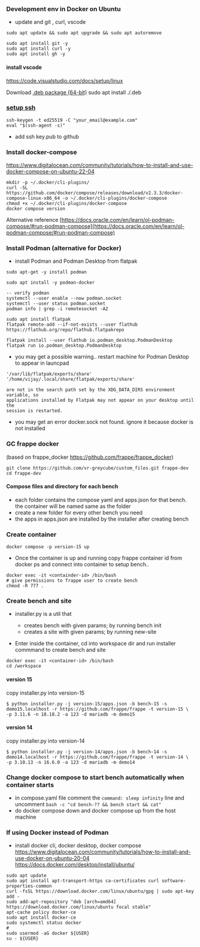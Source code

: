 


### Development env in Docker on Ubuntu
- update and  git , curl, vscode

```
sudo apt update && sudo apt upgrade && sudo apt autoremove

sudo apt install git -y
sudo apt install curl -y
sudo apt install gh -y
```




#### install vscode
https://code.visualstudio.com/docs/setup/linux 

Download [.deb package (64-bit)](https://go.microsoft.com/fwlink/?LinkID=760868)
sudo apt install ./<file>.deb 



### [setup ssh](https://docs.github.com/en/authentication/connecting-to-github-with-ssh/generating-a-new-ssh-key-and-adding-it-to-the-ssh-agent)

```
ssh-keygen -t ed25519 -C "your_email@example.com"
eval "$(ssh-agent -s)"
```
- add ssh key.pub to github 



### Install docker-compose
https://www.digitalocean.com/community/tutorials/how-to-install-and-use-docker-compose-on-ubuntu-22-04
```
mkdir -p ~/.docker/cli-plugins/
curl -SL https://github.com/docker/compose/releases/download/v2.3.3/docker-compose-linux-x86_64 -o ~/.docker/cli-plugins/docker-compose
chmod +x ~/.docker/cli-plugins/docker-compose
docker compose version
```

Alternative reference [https://docs.oracle.com/en/learn/ol-podman-compose/#run-podman-compose](https://docs.oracle.com/en/learn/ol-podman-compose/#run-podman-compose)

### Install Podman (alternative for Docker)

- install Podman and Podman Desktop from flatpak
```
sudo apt-get -y install podman

sudo apt install -y podman-docker

-- verify podman
systemctl --user enable --now podman.socket
systemctl --user status podman.socket
podman info | grep -i remotesocket -A2

sudo apt install flatpak
flatpak remote-add --if-not-exists --user flathub https://flathub.org/repo/flathub.flatpakrepo

flatpak install --user flathub io.podman_desktop.PodmanDesktop
flatpak run io.podman_desktop.PodmanDesktop
```

- you may get a possible warning.. restart machine for Podman Desktop to appear in launcpad

```
'/var/lib/flatpak/exports/share'
'/home/vijay/.local/share/flatpak/exports/share'

are not in the search path set by the XDG_DATA_DIRS environment variable, so
applications installed by Flatpak may not appear on your desktop until the
session is restarted.

```

- you may get an error docker.sock not found. ignore it because docker is not installed



### GC frappe docker 
(based on frappe_docker https://github.com/frappe/frappe_docker)

```
git clone https://github.com/vr-greycube/custom_files.git frappe-dev
cd frappe-dev
```


#### Compose files and directory for each bench
- each folder contains the compose yaml and apps.json for that bench. the container will be named same as the folder
- create a new folder for every other bench you need
- the apps in apps.json are installed by the installer after creating bench

### Create container

```
docker compose -p version-15 up
```

- Once the container is up and running copy frappe container id from docker ps and connect into container to setup bench.. 

``` 
docker exec -it <containder-id> /bin/bash
# give permissions to frappe user to create bench
chmod -R 777 .
```

### Create bench and site
- installer.py is a util that 
    - creates bench with given params; by running bench init 
    - creates a site with given params; by running new-site

- Enter inside the container, cd into workspace dir and run installer commmand to create bench and site
``` 
docker exec -it <container-id> /bin/bash
cd /workspace
```

#### version 15
copy installer.py into version-15
``` 
$ python installer.py -j version-15/apps.json -b bench-15 -s demo15.localhost -r https://github.com/frappe/frappe -t version-15 \
-p 3.11.6 -n 18.18.2 -a 123 -d mariadb -m demo15
```

#### version 14
copy installer.py into version-14

``` 
$ python installer.py -j version-14/apps.json -b bench-14 -s demo14.localhost -r https://github.com/frappe/frappe -t version-14 \
-p 3.10.13 -n 16.6.0 -a 123 -d mariadb -m demo14
```


### Change docker compose to start bench automatically when container starts
- in compose.yaml file  comment the ```command: sleep infinity``` line and uncomment ```bash -c "cd bench-?? && bench start && cat"```
- do docker compose down and docker compose up from the host machine



### If using Docker instead of Podman

- install docker cli, docker desktop, docker compose
https://www.digitalocean.com/community/tutorials/how-to-install-and-use-docker-on-ubuntu-20-04
https://docs.docker.com/desktop/install/ubuntu/

```
sudo apt update
sudo apt install apt-transport-https ca-certificates curl software-properties-common
curl -fsSL https://download.docker.com/linux/ubuntu/gpg | sudo apt-key add -
sudo add-apt-repository "deb [arch=amd64] https://download.docker.com/linux/ubuntu focal stable"
apt-cache policy docker-ce
sudo apt install docker-ce
sudo systemctl status docker
#
sudo usermod -aG docker ${USER}
su - ${USER}
```